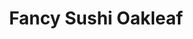 ---
layout: place
title: Fancy Sushi Oakleaf
permalink: /florida/jacksonville/fancy-sushi-oakleaf.html
stateAbbr: FL
stateName: Florida
cityName: Jacksonville
seo:
  type: restaurant
  links: null
place_id: ChIJyUOoHULB5YgR4ZiJhI1fp98
photos:
  - name: >-
      places/ChIJyUOoHULB5YgR4ZiJhI1fp98/photos/AeeoHcLa-d_CbWcS1oHFF4t72M2RTgqcvVE5uFdGU5ilYVYAHSa983A-7qgSpgB1kz5DAcv9UwOL8EqNNbqYSakSak-RQHRsCjnx-t-7NV35bVz8f-Ry6bDOivj3akzTaHsfGX38wZ7_n2NvuQvmsrvxMdoWxllI83ej8YLow7yyfBpfrb-R5aLFeYCloI0OPU7olc8l9ju-SrkNTom55pvaA0990mvBlwVRueIYd6qjk2wvBTS9rcODDT-bWe6Ri4GJ5xqXavIuSkAbBksv3auqBjkfiK1-TpW69UVnu93SA-mMJA
    widthPx: 4032
    heightPx: 3024
    authorAttributions:
      - displayName: Fancy Sushi Oakleaf
        uri: https://maps.google.com/maps/contrib/114844147247975532408
        photoUri: >-
          https://lh3.googleusercontent.com/a-/ALV-UjXzH9Lb-QYiatP27vaBoA1XacpmuxHHap_Vxl9o2OeuuJaGhU0=s100-p-k-no-mo
    flagContentUri: >-
      https://www.google.com/local/imagery/report/?cb_client=maps_api_places.places_api&image_key=!1e10!2sAF1QipNDyh4xMxwq19S2dO19PwjLZvgBLH4CUkCx21yh&hl=en-US
    googleMapsUri: >-
      https://www.google.com/maps/place//data=!3m4!1e2!3m2!1sAF1QipNDyh4xMxwq19S2dO19PwjLZvgBLH4CUkCx21yh!2e10!4m2!3m1!1s0x88e5c1421da843c9:0xdfa75f8d848998e1
  - name: >-
      places/ChIJyUOoHULB5YgR4ZiJhI1fp98/photos/AeeoHcJwNFvH8pCy9rz_8vd6e2MKHOrzMwdgU62Uha_J35oiWQYZkakvKd7PBgReg_sqa5tSoSPNehy0lTj-D4_yh1YawuH6P8KujcgLI_aVn-t5LTkhsJr3B1uMU-RQmxPQWAz4jQlNjxxcwbt5iFt6UO-VsPcv0nlRrMi3-UbH98qv10aSgXexPgWmFNTo2hkw8EFCVkEOfDdf36DJhkhMRKSCH3Qn6YP3Z26TNP-o-LZtrYCyP6grrSQeh4bM-kh3XA59XhgSxUMlXQHZ6dxSx4B-V-b9YPQtLE7XC_curJS3Q0eremaANeO3iJqaWCpq7dcSfgau3ekzZCZuhaLwgXxHBUnCbn181CxKnGTTcZOGqN_-7XYmsMDW3tWOeoQhdVQUdjTERKvhNmLg5wdZ0BRTlebNeoX2pnURF6SDbVU
    widthPx: 4032
    heightPx: 1943
    authorAttributions:
      - displayName: Joseph “Joe” White
        uri: https://maps.google.com/maps/contrib/112450446320162398933
        photoUri: >-
          https://lh3.googleusercontent.com/a-/ALV-UjXYOL3wQIBZR8C9EEED85cmItZQjYKAQfv93oF-lUs9TcXhMqYiGg=s100-p-k-no-mo
    flagContentUri: >-
      https://www.google.com/local/imagery/report/?cb_client=maps_api_places.places_api&image_key=!1e10!2sCIHM0ogKEICAgIDy3Nb6Bw&hl=en-US
    googleMapsUri: >-
      https://www.google.com/maps/place//data=!3m4!1e2!3m2!1sCIHM0ogKEICAgIDy3Nb6Bw!2e10!4m2!3m1!1s0x88e5c1421da843c9:0xdfa75f8d848998e1
  - name: >-
      places/ChIJyUOoHULB5YgR4ZiJhI1fp98/photos/AeeoHcLGmEtcpd5azeuROcIYkjUkhg5kdSQLpx71uEhQ3jt3o3VweaHp6YbQTk8wdH9QUKEeA312GUGwczP4ZDiatN0woRZ2sNLhQ-WPrj8A0YLRpi9XeqlkyEOPBCSUYz2gplVU9FAidPqsvrGeFQNvuYfN7et3P99JvLXJE4t96COkMC0TnT6ffh3i1j3f0oofkSB1qKht3i108C4P43ssvo2TAT2f-TFyFXS00KVVY7iTsJJYRei-Ghz8n6mfUozZrOHCEHUOCRRu-U03n4FTDl280iYuCPCriJRBjYTuTRyXQQ
    widthPx: 800
    heightPx: 451
    authorAttributions:
      - displayName: Fancy Sushi Oakleaf
        uri: https://maps.google.com/maps/contrib/114844147247975532408
        photoUri: >-
          https://lh3.googleusercontent.com/a-/ALV-UjXzH9Lb-QYiatP27vaBoA1XacpmuxHHap_Vxl9o2OeuuJaGhU0=s100-p-k-no-mo
    flagContentUri: >-
      https://www.google.com/local/imagery/report/?cb_client=maps_api_places.places_api&image_key=!1e10!2sAF1QipPDRtQ1evV4c-M4VXKaS8NVNLfJk6tj1q0D4yR5&hl=en-US
    googleMapsUri: >-
      https://www.google.com/maps/place//data=!3m4!1e2!3m2!1sAF1QipPDRtQ1evV4c-M4VXKaS8NVNLfJk6tj1q0D4yR5!2e10!4m2!3m1!1s0x88e5c1421da843c9:0xdfa75f8d848998e1
  - name: >-
      places/ChIJyUOoHULB5YgR4ZiJhI1fp98/photos/AeeoHcLarFlrPU8nmTiSsfHMDfKbS4PBfcw2Uo01cMobi3i9GP3TgnuvC3VoT95_62oonl4LN-bYZ_OkKaGUTcyWLVb5CYodYQZT0ogk5FSezL79Kqke5_0lIcSBGkkE85FEpMAwXZBx3xltre3WatMdODTyyfcP_qOuKS446BpAI0Jn55JRVUMMEUH1GfGhrfaxct4OSdtZFdyocP59zUiaYs6ZMCN3HNsDv0elR3o0I2UtOdqIFXVtuujDzC6JeJrVUiEziP46Kw-VCuw4iRI-4Q7ocSztq4n9oPrhX2PQ5GTPgfZNlEuAMyXnd8zyvX9XSDth8BZCf7xQYnnsZe7-g1dHOBQLuoTe_iAxyl_5s9ZuRZ-j6hbZfsKlw0Q-jbmIEuxiee-a12ozeOwkIMkfSiHGxD4VsEro4zsEXTsjUW-clg
    widthPx: 2448
    heightPx: 2448
    authorAttributions:
      - displayName: Andrea Mihalik
        uri: https://maps.google.com/maps/contrib/108259077888347007299
        photoUri: >-
          https://lh3.googleusercontent.com/a/ACg8ocIsi8Cr2N3KSjWYgM6H3oKLM14vBRmqRNvoZlPzVPDRpJq-Vw=s100-p-k-no-mo
    flagContentUri: >-
      https://www.google.com/local/imagery/report/?cb_client=maps_api_places.places_api&image_key=!1e10!2sCIHM0ogKEICAgIDDh86xYw&hl=en-US
    googleMapsUri: >-
      https://www.google.com/maps/place//data=!3m4!1e2!3m2!1sCIHM0ogKEICAgIDDh86xYw!2e10!4m2!3m1!1s0x88e5c1421da843c9:0xdfa75f8d848998e1
  - name: >-
      places/ChIJyUOoHULB5YgR4ZiJhI1fp98/photos/AeeoHcIV3BUVk-GJZWVFPrRuee-jf-8vj-Dkqo_tJoTeRgJqGequFGn_T8mFwax7KMntgB9f33fInnkRlak7VeZIf5LUAGIzUj13RXUyy6eBbS32Lrw91MBeMaVmBi8nD4a8-CK6O3zgnPcZSDgG2edpPeMZhzmCXCbgYkSzgPaKrPs7zsm7zlRTnDeM3wtobdnL-dx3A2PH3dG4GCLm0OkfjEoUrq8ynjLSix09SvoREXcO-gwBbmRHS4PYzhiWdbaBoYPBqlI-5QQc0_8ZSloVO6C11kt3hUeTyJdDGQRPnC89FCy_5Ar-2MJtFF831coQc2xTFvw7hXLbpB3HlppJfdG_C0uuC-6g1RXQlIO8uE1HTzP0DRU8w-BplAPfQ-jdarVJjS3nB7oeI_DTOd5Kct_ZEnKv3JxYrOQhK83CEK0
    widthPx: 4032
    heightPx: 3024
    authorAttributions:
      - displayName: Nick
        uri: https://maps.google.com/maps/contrib/110513084515005441057
        photoUri: >-
          https://lh3.googleusercontent.com/a-/ALV-UjXTGAMHwTYgh3DaPzRj4ih3anQ-7xM0V79rKIh_spb3o_7GZgkM=s100-p-k-no-mo
    flagContentUri: >-
      https://www.google.com/local/imagery/report/?cb_client=maps_api_places.places_api&image_key=!1e10!2sCIHM0ogKEICAgIDn3_-VSw&hl=en-US
    googleMapsUri: >-
      https://www.google.com/maps/place//data=!3m4!1e2!3m2!1sCIHM0ogKEICAgIDn3_-VSw!2e10!4m2!3m1!1s0x88e5c1421da843c9:0xdfa75f8d848998e1
  - name: >-
      places/ChIJyUOoHULB5YgR4ZiJhI1fp98/photos/AeeoHcJIoGG8rzq1Lf9sEz3Gnr1gs-xkyL3WcnLdUJBIh6D3v-LePrCxwZHS6zUjnu7r3o5MyIAguTQPmhiA1iZsexIlmVq0wYvM7BDhdwMQ5sOdvrk9GhKez-X3HlKVbdOJc5Diz0ODFTJ0S0g9Rfx3dSyvKuvu58T22rTarQpcKRrIm4tHvr5R8lDxT6OX_g5_sDnMt1Vjbd78tkbaABJxKCjdzJGD2fzgb7EzkMf0jRomHGn3lMtDQCZNQuc2TyayYZkJTKoNj_Ab1F5npJrzWU3Xc0WigY_GOMdvZt_iH7g8sowpWgVdfRFaF-_69x4SkU4lm_nqJOVZBwrXPm8D3pzsoLYRuE6HoDgDlzLpxpYAovJq1k3kNV2446jZBeM1mzN2g3g4bW1nmIN4MB6bWQg2P36sMClDE732nAlmqdqq-8w
    widthPx: 3000
    heightPx: 4000
    authorAttributions:
      - displayName: Stacy Disler
        uri: https://maps.google.com/maps/contrib/111084843180616477054
        photoUri: >-
          https://lh3.googleusercontent.com/a-/ALV-UjVNDNF10VSybdDDPphnHw1uKtfIoszjAvTr9RTrzG_EUra2j3yKSA=s100-p-k-no-mo
    flagContentUri: >-
      https://www.google.com/local/imagery/report/?cb_client=maps_api_places.places_api&image_key=!1e10!2sCIHM0ogKEICAgMCIkInPswE&hl=en-US
    googleMapsUri: >-
      https://www.google.com/maps/place//data=!3m4!1e2!3m2!1sCIHM0ogKEICAgMCIkInPswE!2e10!4m2!3m1!1s0x88e5c1421da843c9:0xdfa75f8d848998e1
  - name: >-
      places/ChIJyUOoHULB5YgR4ZiJhI1fp98/photos/AeeoHcKVXPKTMAfKE_Dyvc2U-nr5L2Tm_nIldIVdlKskaHccn9VRTSVp71pymGQjYX-aV_mOQ9ggcQVA2h-pgsvo1jA45eKuAs6GoXWGfCNvz2QaLCFFklTN2vfcXpq9q_WpFMM6LGFUessziX-CN3D-HGTGQjGSdLVC0VPaK4lm3Wu84A-h5rcVfSSft5-ZhffaALtba7v6-6nirQo9EYLqdbMuGKfdpk84d5xfZZNUdNPmrximeKJq6D2xoYzaE88B-gpn1Hhc0zk0Zl9p3wIB7OMxhNBe049UiPXe-DtNa3KJYlZtqOTmqAXwZ-wNtd8Vt9SUIFG0mLOcLvfXV_sNTfYLlTjSfML11UELQiYQRMRFmBU1tSE9dMPUM6VLlhIbK4E-ipbbly3wqXoWOALI56QqgVBS9Kg_vmA24386TOEY05oq
    widthPx: 3024
    heightPx: 4032
    authorAttributions:
      - displayName: Alan H
        uri: https://maps.google.com/maps/contrib/113268620715542851815
        photoUri: >-
          https://lh3.googleusercontent.com/a-/ALV-UjU_ehH8SNJmJF1NxH5WH66omKCbVAT4qPawa9jQs2Pf33Mg8wNe=s100-p-k-no-mo
    flagContentUri: >-
      https://www.google.com/local/imagery/report/?cb_client=maps_api_places.places_api&image_key=!1e10!2sCIHM0ogKEICAgICJuLWE2AE&hl=en-US
    googleMapsUri: >-
      https://www.google.com/maps/place//data=!3m4!1e2!3m2!1sCIHM0ogKEICAgICJuLWE2AE!2e10!4m2!3m1!1s0x88e5c1421da843c9:0xdfa75f8d848998e1
  - name: >-
      places/ChIJyUOoHULB5YgR4ZiJhI1fp98/photos/AeeoHcJ048kceMjpbXMKNwDSiIAxQIK4TmDA0SNR1gzMcFl_8HNUYJnZ18vXITY5PMGnOqzXlq96OId1zD0A67dxwuqgLkKcSe7C-ivdrUojJysuoFDtM-ciTQdsXIxLEmc7vP-cAjAK0mWtBeOIINxUbDl9ZzyKCs91fkXnmGLKcGUhT2EGxY5OzJfxIvzsAVZhH-aoX2-sA-CzLiX7w-XmlcSINnYeE7bAvaDf9ZKmQ7p9sQFWLBy7Rnidz2zG0VbSQrFm0FZT-Zw3SCSydqz7g6fu_wtUEZLCZMOXURFQiBrIqGP3gjGGQhqIJhOYYXqvQ0JlZAzuxgvLlCCCQ1lblBPNay0VR6HDLQ4oOE10Wrej4Q8F_Rm-ZHBNvm_6XnDEifxHxnkXsE_Mkzv3u1vC7aWRfxjb2m9X8IzedSQG0mDi8w
    widthPx: 4624
    heightPx: 3468
    authorAttributions:
      - displayName: Радмила Тесла
        uri: https://maps.google.com/maps/contrib/108986905261232086391
        photoUri: >-
          https://lh3.googleusercontent.com/a/ACg8ocL0fxf04rmR-pikCAM21j7nRap9XVJd0Aqe7m-5e-CUl5dlqA=s100-p-k-no-mo
    flagContentUri: >-
      https://www.google.com/local/imagery/report/?cb_client=maps_api_places.places_api&image_key=!1e10!2sCIHM0ogKEICAgICv16qwXA&hl=en-US
    googleMapsUri: >-
      https://www.google.com/maps/place//data=!3m4!1e2!3m2!1sCIHM0ogKEICAgICv16qwXA!2e10!4m2!3m1!1s0x88e5c1421da843c9:0xdfa75f8d848998e1
  - name: >-
      places/ChIJyUOoHULB5YgR4ZiJhI1fp98/photos/AeeoHcJ83TQOcTCSM7zkKokN5FCMWeDlqWQLTE5WqDTomYqlEcIf36RTuB0DPmMquJP4viHUmF47H2t-9AH3fabhFFGavR-T6O1afb53nG4jyNjPcocu7cktTZLfrk39QNn78eQkDieq0LnwHtgvJp-YhXLrY5_P8WDlfyW7BykarmEZQKB3vmWX9GG09uhDkd6UMEMUvyGH_jQcM3KOtSchR-QLrhwfkWcX2Jo656x0BRR00QOeQuDzYQ-Mbj8u-6CbDZy1PejK43g9UPa-bEhRvAGeXQjk2yvKN5n9jwa3zUeZVkpzWHiJ8vvaGCwJLX79S203QbWmF7q026e3nSD-rIwlm4RpUTuC3ieNA9i4msRgca5N0BRSwIWSijHbwFUGIyepes1Gug9gGZQ08hB7O9_6QFvOJATkPj61DAt9nOvKk7VQ
    widthPx: 3000
    heightPx: 4000
    authorAttributions:
      - displayName: Cajun Pear
        uri: https://maps.google.com/maps/contrib/112045407467868695457
        photoUri: >-
          https://lh3.googleusercontent.com/a-/ALV-UjW-ewu6bKP85O80sak1GigOuk6HJddVhUdHf1MMTWBgxmBSmx65dw=s100-p-k-no-mo
    flagContentUri: >-
      https://www.google.com/local/imagery/report/?cb_client=maps_api_places.places_api&image_key=!1e10!2sCIHM0ogKEICAgIDTqYrKrgE&hl=en-US
    googleMapsUri: >-
      https://www.google.com/maps/place//data=!3m4!1e2!3m2!1sCIHM0ogKEICAgIDTqYrKrgE!2e10!4m2!3m1!1s0x88e5c1421da843c9:0xdfa75f8d848998e1
  - name: >-
      places/ChIJyUOoHULB5YgR4ZiJhI1fp98/photos/AeeoHcKfFFTYf8FjOecvYa6qe4NjE7y3DccSV2feQTPPlblUQQaPd43ixJhHE683Yq8HZv85fM7RQhcrqXgLJ7gPO_u84Vblm58uHbYXlNengeWMcxgL1VHNJlaA278gMKA5-eAZwT2wt7CvQUERIntsbg2G6Vgixv_dKGqqk0HyG4NH6H9DnB6LCEYPP3s8KB5UWQcUyoQClMn0XEG45qCwS2hd3XK20oGdv2BIBCM8Rkhil83UqOh_PMizB2mkG1FDRGTf5UWe8vr2yjik6fppf7dTq4AzXh2uzdv3GOq-CQOTl4ILTdZobKbuYA4L-P_V9dEbzaLKowuc9E81eqSbBAGph7xSdO54Ey9jy0I3ij6zw1e-dJFStl1whgi9NyC5e4EcZ_5g6_58-VWN8-xGrHxcCv3_N0ObzKEP5xQx8p6_Veot
    widthPx: 3468
    heightPx: 4624
    authorAttributions:
      - displayName: Радмила Тесла
        uri: https://maps.google.com/maps/contrib/108986905261232086391
        photoUri: >-
          https://lh3.googleusercontent.com/a/ACg8ocL0fxf04rmR-pikCAM21j7nRap9XVJd0Aqe7m-5e-CUl5dlqA=s100-p-k-no-mo
    flagContentUri: >-
      https://www.google.com/local/imagery/report/?cb_client=maps_api_places.places_api&image_key=!1e10!2sCIHM0ogKEICAgICv16qwvAE&hl=en-US
    googleMapsUri: >-
      https://www.google.com/maps/place//data=!3m4!1e2!3m2!1sCIHM0ogKEICAgICv16qwvAE!2e10!4m2!3m1!1s0x88e5c1421da843c9:0xdfa75f8d848998e1
address: 8324 Merchants Way Ste 1, Jacksonville, FL 32222, USA
street: 8324 Merchants Way Ste 1
city: Jacksonville
state: FL
zip: '32222'
country: USA
neighborhood: Southwest
latitude: '30.194744'
longitude: '-81.834587'
accessibility_options:
  wheelchairAccessibleParking: true
  wheelchairAccessibleEntrance: true
  wheelchairAccessibleRestroom: true
  wheelchairAccessibleSeating: true
business_status: OPERATIONAL
name: Fancy Sushi Oakleaf
google_maps_links:
  directionsUri: >-
    https://www.google.com/maps/dir//''/data=!4m7!4m6!1m1!4e2!1m2!1m1!1s0x88e5c1421da843c9:0xdfa75f8d848998e1!3e0
  placeUri: https://maps.google.com/?cid=16115954852987246817
  writeAReviewUri: >-
    https://www.google.com/maps/place//data=!4m3!3m2!1s0x88e5c1421da843c9:0xdfa75f8d848998e1!12e1
  reviewsUri: >-
    https://www.google.com/maps/place//data=!4m4!3m3!1s0x88e5c1421da843c9:0xdfa75f8d848998e1!9m1!1b1
  photosUri: >-
    https://www.google.com/maps/place//data=!4m3!3m2!1s0x88e5c1421da843c9:0xdfa75f8d848998e1!10e5
primary_type: Sushi Restaurant
opening_hours:
  regular: null
  current: null
secondary_opening_hours:
  regular:
    weekdayDescriptions: null
    type: null
  current:
    weekdayDescriptions: null
    type: null
phone: null
price_level: null
price_range: null
rating: null
rating_count: 0
website: null
description: >-
  Discover Fancy Sushi Oakleaf in Jacksonville, FL$$$Fancy Sushi Oakleaf in
  Jacksonville, Florida, stands out as a welcoming spot for those seeking fresh
  Japanese-inspired cuisine, particularly its expertly crafted sushi rolls that
  blend traditional techniques with creative flavors. This cozy restaurant
  emphasizes accessibility with features like wheelchair-friendly parking and
  seating, ensuring a comfortable experience for all visitors in the vibrant
  Southwest neighborhood. Patrons can enjoy a variety of options that cater to
  sushi enthusiasts looking for flavorful dishes in a relaxed setting, making it
  a go-to choice for casual Japanese dining near you. Whether you're in the mood
  for a quick meal or a leisurely outing, the spot's thoughtful ambiance adds a
  touch of elegance to everyday sushi experiences, ideal for anyone searching
  for top-rated sushi restaurants in the area.
generative_summary: >-
  Discover Fancy Sushi Oakleaf in Jacksonville, FL$$$Fancy Sushi Oakleaf in
  Jacksonville, Florida, stands out as a welcoming spot for those seeking fresh
  Japanese-inspired cuisine, particularly its expertly crafted sushi rolls that
  blend traditional techniques with creative flavors. This cozy restaurant
  emphasizes accessibility with features like wheelchair-friendly parking and
  seating, ensuring a comfortable experience for all visitors in the vibrant
  Southwest neighborhood. Patrons can enjoy a variety of options that cater to
  sushi enthusiasts looking for flavorful dishes in a relaxed setting, making it
  a go-to choice for casual Japanese dining near you. Whether you're in the mood
  for a quick meal or a leisurely outing, the spot's thoughtful ambiance adds a
  touch of elegance to everyday sushi experiences, ideal for anyone searching
  for top-rated sushi restaurants in the area.
generative_disclosure: Summarized by AI using the Grok-3-Mini model.
reviews: null
review_summary: >-
  What Visitors Are Saying About This Spot$$$Folks who stop by this sushi place
  often rave about the fresh ingredients and creative rolls that make every bite
  feel like a treat, highlighting it as a solid pick for anyone craving Japanese
  flavors nearby. Many appreciate the welcoming vibe and attentive service that
  turn a simple meal into a enjoyable outing, with comments frequently noting
  the variety of options that suit different tastes without overwhelming the
  menu. While some mention the cozy atmosphere could get busy during peak times,
  overall feedback leans positive, praising the accessibility features that make
  it easy for everyone to dine in comfort. In a casual summary, it's clear that
  this spot delivers on the basics of good sushi dining, earning nods as one of
  the reliable choices for sushi near me that's worth returning to for its
  consistent quality and friendly feel.
review_disclosure: Summarized by AI using the Grok-3-Mini model.
parking_options: null
payment_options: null
allow_dogs: null
curbside_pickup: null
delivery: null
dine_in: null
good_for_children: null
good_for_groups: null
good_for_sports: null
live_music: null
menu_for_children: null
outdoor_seating: null
reservable: null
restroom: null
serves_beer: null
serves_breakfast: null
serves_brunch: null
serves_cocktails: null
serves_coffee: null
serves_dinner: null
serves_dessert: null
serves_lunch: null
serves_vegetarian_food: null
serves_wine: null
takeout: null
update_category: pro
places_description: null

---